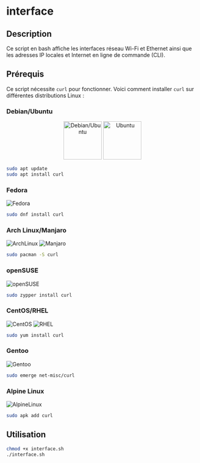 # interface

## Description

Ce script en bash affiche les interfaces réseau Wi-Fi et Ethernet ainsi que les adresses IP locales et Internet en ligne de commande (CLI).

## Prérequis

Ce script nécessite `curl` pour fonctionner. Voici comment installer `curl` sur différentes distributions Linux :

### Debian/Ubuntu

<p align="center">
  <img src="https://upload.wikimedia.org/wikipedia/commons/5/5f/Debian_logo.png" alt="Debian/Ubuntu" width="100"/>
  <img src="https://assets.ubuntu.com/v1/29985a98-ubuntu-logo32.png" alt="Ubuntu" width="100"/>
</p>

```bash
sudo apt update
sudo apt install curl
```

### Fedora

![Fedora](https://upload.wikimedia.org/wikipedia/commons/3/3f/Fedora_logo.png)

```bash
sudo dnf install curl
```

### Arch Linux/Manjaro

![ArchLinux](https://upload.wikimedia.org/wikipedia/commons/a/a5/Archlinux-icon-crystal-64.svg)
![Manjaro](https://upload.wikimedia.org/wikipedia/commons/3/3e/Manjaro-logo.svg)

```bash
sudo pacman -S curl
```

### openSUSE

![openSUSE](https://upload.wikimedia.org/wikipedia/commons/d/d0/OpenSUSE_Logo.svg)

```bash
sudo zypper install curl
```

### CentOS/RHEL

![CentOS](https://upload.wikimedia.org/wikipedia/commons/9/9e/CentOS_Circle_Logo.svg)
![RHEL](https://upload.wikimedia.org/wikipedia/commons/3/3f/RedHat.svg)


```bash
sudo yum install curl
```

### Gentoo

![Gentoo](https://upload.wikimedia.org/wikipedia/commons/4/48/Gentoo-logo.svg)

```bash
sudo emerge net-misc/curl
```

### Alpine Linux

![AlpineLinux](https://upload.wikimedia.org/wikipedia/commons/9/99/Alpine_Linux_logo.svg)


```bash
sudo apk add curl
```

## Utilisation

```bash
chmod +x interface.sh
./interface.sh
```
````
